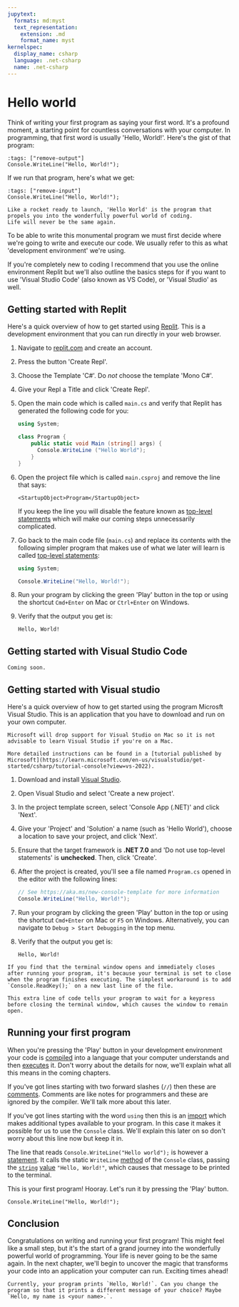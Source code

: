 ```yaml
---
jupytext:
  formats: md:myst
  text_representation:
    extension: .md
    format_name: myst
kernelspec:
  display_name: csharp
  language: .net-csharp
  name: .net-csharp
---
```


# Hello world

Think of writing your first program as saying your first word. It's a profound moment, a starting point for countless conversations with your computer. In programming, that first word is usually 'Hello, World!'.
Here's the gist of that program:

```{code-cell}
:tags: ["remove-output"]
Console.WriteLine("Hello, World!");
```

If we run that program, here's what we get:

```{code-cell}
:tags: ["remove-input"]
Console.WriteLine("Hello, World!");
```

```{figure} https://cdn.discordapp.com/attachments/1118630713084870736/1148542428651991051/chrokh_illustration_of_a_rocket_launching_efce4cd4-15b5-48f7-a529-f41d0af4b2ab.png
Like a rocket ready to launch, 'Hello World' is the program that propels you into the wonderfully powerful world of coding.
Life will never be the same again.
```

To be able to write this monumental program we must first decide where we're going to write and execute our code.
We usually refer to this as what 'development environment' we're using.

If you're completely new to coding I recommend that you use the online environment Replit but we'll also outline the basics steps for if you want to use 'Visual Studio Code' (also known as VS Code), or 'Visual Studio' as well.



## Getting started with Replit

Here's a quick overview of how to get started using [Replit](https://replit.com).
This is a development environment that you can run directly in your web browser.

1. Navigate to [replit.com](https://replit.com) and create an account.
2. Press the button 'Create Repl'.
3. Choose the Template 'C#'. Do *not* choose the template 'Mono C#'.
4. Give your Repl a Title and click 'Create Repl'.
5. Open the main code which is called `main.cs` and verify that Replit has generated the following code for you:

    ```csharp
    using System;

    class Program {
        public static void Main (string[] args) {
          Console.WriteLine ("Hello World");
        }
    }
    ```
6. Open the project file which is called `main.csproj` and remove the line that says:

    `<StartupObject>Program</StartupObject>`

    If you keep the line you will disable the feature known as [top-level statements](top-level-statements) which will make our coming steps unnecessarily complicated.

7. Go back to the main code file (`main.cs`) and replace its contents with the following simpler program that makes use of what we later will learn is called [top-level statements](top-level-statements):

    ```csharp
    using System;

    Console.WriteLine("Hello, World!");
    ```

8. Run your program by clicking the green 'Play' button in the top or using the shortcut `Cmd+Enter` on Mac or `Ctrl+Enter` on Windows.
9. Verify that the output you get is:

    ```output
    Hello, World!
    ```


## Getting started with Visual Studio Code

```{note}
Coming soon.
```


## Getting started with Visual studio

Here's a quick overview of how to get started using the program Microsft Visual Studio.
This is an application that you have to download and run on your own computer.

```{warning}
Microsoft will drop support for Visual Studio on Mac so it is not advisable to learn Visual Studio if you're on a Mac.
```

```{note}
More detailed instructions can be found in a [tutorial published by Microsoft](https://learn.microsoft.com/en-us/visualstudio/get-started/csharp/tutorial-console?view=vs-2022).
```

1. Download and install [Visual Studio](https://visualstudio.microsoft.com).
2. Open Visual Studio and select 'Create a new project'.
3. In the project template screen, select 'Console App (.NET)' and click 'Next'.
4. Give your 'Project' and 'Solution' a name (such as 'Hello World'), choose a location to save your project, and click 'Next'.
5. Ensure that the target framework is **.NET 7.0** and 'Do not use top-level statements' is **unchecked**. Then, click 'Create'.

6. After the project is created, you'll see a file named `Program.cs` opened in the editor with the following lines:

    ```csharp
    // See https://aka.ms/new-console-template for more information
    Console.WriteLine("Hello, World!");
    ```

7. Run your program by clicking the green 'Play' button in the top or using the shortcut `Cmd+Enter` on Mac or `F5` on Windows.
Alternatively, you can navigate to `Debug > Start Debugging` in the top menu.

8. Verify that the output you get is:

    ```output
    Hello, World!
    ```

```{note}
If you find that the terminal window opens and immediately closes after running your program, it's because your terminal is set to close when the program finishes executing. The simplest workaround is to add `Console.ReadKey();` on a new last line of the file.

This extra line of code tells your program to wait for a keypress before closing the terminal window, which causes the window to remain open.
```


## Running your first program

When you're pressing the 'Play' button in your development environment your code is [compiled](compilation) into a language that your computer understands and then [executes](execution) it. Don't worry about the details for now, we'll explain what all this means in the coming chapters.

If you've got lines starting with two forward slashes (`//`) then these are [comments](comments).
Comments are like notes for programmers and these are ignored by the compiler.
We'll talk more about this later.

If you've got lines starting with the word `using` then this is an [import](imports) which makes additional types available to your program. In this case it makes it possible for us to use the `Console` class. We'll explain this later on so don't worry about this line now but keep it in.

The line that reads `Console.WriteLine("Hello world");` is however a [statement](statements).
It calls the static `WriteLine` [method](static-methods) of the `Console` class, passing the [`string`](data-types) [value](values) `"Hello, World!"`, which causes that message to be printed to the terminal.

This is your first program! Hooray.
Let's run it by pressing the 'Play' button.

```{code-cell}
Console.WriteLine("Hello, World!");
```


## Conclusion

Congratulations on writing and running your first program! This might feel like a small step, but it's the start of a grand journey into the wonderfully powerful world of programming. Your life is never going to be the same again. In the next chapter, we'll begin to uncover the magic that transforms your code into an application your computer can run. Exciting times ahead!

```{admonition} Exercise
Currently, your program prints `Hello, World!`. Can you change the program so that it prints a different message of your choice? Maybe `Hello, my name is <your name>.`.
```
